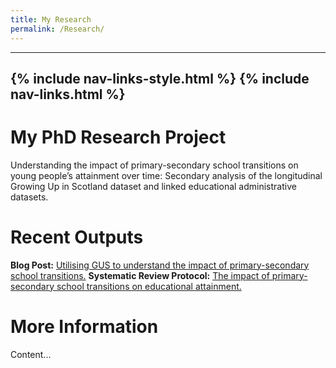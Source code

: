 ```yaml
---
title: My Research
permalink: /Research/
---
```

---
{% include nav-links-style.html %}
{% include nav-links.html %}
---

# My PhD Research Project

Understanding the impact of primary-secondary school transitions on young people’s attainment over time: Secondary analysis of the longitudinal Growing Up in Scotland dataset and linked educational administrative datasets.

# Recent Outputs

**Blog Post:**
[Utilising GUS to understand the impact of primary-secondary school transitions.](https://growingupinscotland.org.uk/utilising-gus-understand-impact-primary-secondary-school-transitions)
**Systematic Review Protocol:**
[The impact of primary-secondary school transitions on educational attainment.](https://doi.org/10.17605/osf.io/n4fhu)

# More Information

Content...
